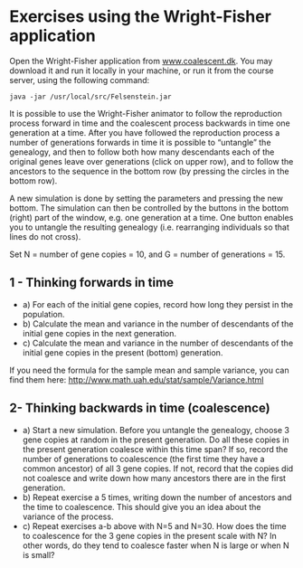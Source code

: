 Exercises using the Wright-Fisher application
===============

Open the Wright-Fisher application from www.coalescent.dk. You may download it and run it locally in your machine, or run it from the course server, using the following command:

```
java -jar /usr/local/src/Felsenstein.jar
 ```

It is possible to use the Wright-Fisher animator to follow the reproduction process forward in time and the coalescent process backwards in time one generation at a time. After you have followed the reproduction process a number of generations forwards in time it is possible to “untangle” the genealogy, and then to follow both how many descendants each of the original genes leave over generations (click on upper row), and to follow the ancestors to the sequence in the bottom row (by pressing the circles in the bottom row).

A new simulation is done by setting the parameters and pressing the new bottom. The simulation can then be controlled by the buttons in the bottom (right) part of the window, e.g. one generation at a time. One button enables you to untangle the resulting genealogy (i.e. rearranging individuals so that lines do not cross).

Set N = number of gene copies = 10, and G = number of generations = 15.

## 1 - Thinking forwards in time

- a) For each of the initial gene copies, record how long they persist in the population.
- b) Calculate the mean and variance in the number of descendants of the initial gene copies in the next generation.
- c) Calculate the mean and variance in the number of descendants of the initial gene copies in the present (bottom) generation.

If you need the formula for the sample mean and sample variance, you can find them here: http://www.math.uah.edu/stat/sample/Variance.html 

## 2- Thinking backwards in time (coalescence)

- a) Start a new simulation. Before you untangle the genealogy, choose 3 gene copies at random in the present generation. Do all these copies in the present generation coalesce within this time span? If so, record the number of generations to coalescence (the first time they have a common ancestor) of all 3 gene copies. If not, record that the copies did not coalesce and write down how many ancestors there are in the first generation.
- b) Repeat exercise a 5 times, writing down the number of ancestors and the time to coalescence. This should give you an idea about the variance of the process.
- c) Repeat exercises a-b above with N=5 and N=30. How does the time to coalescence for the 3 gene copies in the present scale with N? In other words, do they tend to coalesce faster when N is large or when N is small?
